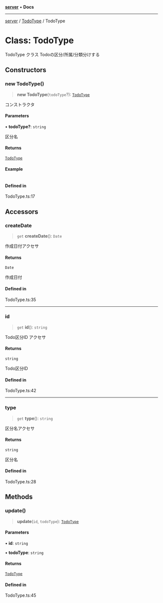 [**server**](../../README.md) • **Docs**

***

[server](../../README.md) / [TodoType](../README.md) / TodoType

# Class: TodoType

TodoType クラス Todoの区分/所属/分類分けする

## Constructors

### new TodoType()

> **new TodoType**(`todoType`?): [`TodoType`](TodoType.md)

コンストラクタ

#### Parameters

• **todoType?**: `string`

区分名

#### Returns

[`TodoType`](TodoType.md)

#### Example

```ts

```

#### Defined in

TodoType.ts:17

## Accessors

### createDate

> `get` **createDate**(): `Date`

作成日付アクセサ

#### Returns

`Date`

作成日付

#### Defined in

TodoType.ts:35

***

### id

> `get` **id**(): `string`

Todo区分ID アクセサ

#### Returns

`string`

Todo区分ID

#### Defined in

TodoType.ts:42

***

### type

> `get` **type**(): `string`

区分名アクセサ

#### Returns

`string`

区分名

#### Defined in

TodoType.ts:28

## Methods

### update()

> **update**(`id`, `todoType`): [`TodoType`](TodoType.md)

#### Parameters

• **id**: `string`

• **todoType**: `string`

#### Returns

[`TodoType`](TodoType.md)

#### Defined in

TodoType.ts:45
